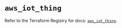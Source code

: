 # `aws_iot_thing`

Refer to the Terraform Registry for docs: [`aws_iot_thing`](https://registry.terraform.io/providers/hashicorp/aws/6.9.0/docs/resources/iot_thing).
